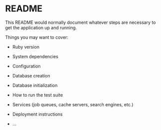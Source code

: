 # README

This README would normally document whatever steps are necessary to get the
application up and running.

Things you may want to cover:





* Ruby version

* System dependencies

* Configuration




* Database creation

* Database initialization

* How to run the test suite

* Services (job queues, cache servers, search engines, etc.)

* Deployment instructions

* ...
